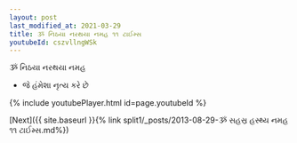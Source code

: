 ```yaml
---
layout: post
last_modified_at: 2021-03-29
title: ૐ નિઠયા નરથયા નમહ ૧૧ ટાઈમ્સ
youtubeId: cszvllngWSk
---
```

 
 
 ૐ નિઠયા નરથયા નમહ  
 
 -  જે હંમેશા નૃત્ય કરે છે 
 
  
 
  
 
 
 
 
 
 


{% include youtubePlayer.html id=page.youtubeId %}
 
[Next]({{ site.baseurl }}{% link  split1/_posts/2013-08-29-ૐ સહસ્ર હસ્થ્ય નમહ ૧૧ ટાઈમ્સ.md%})
 
